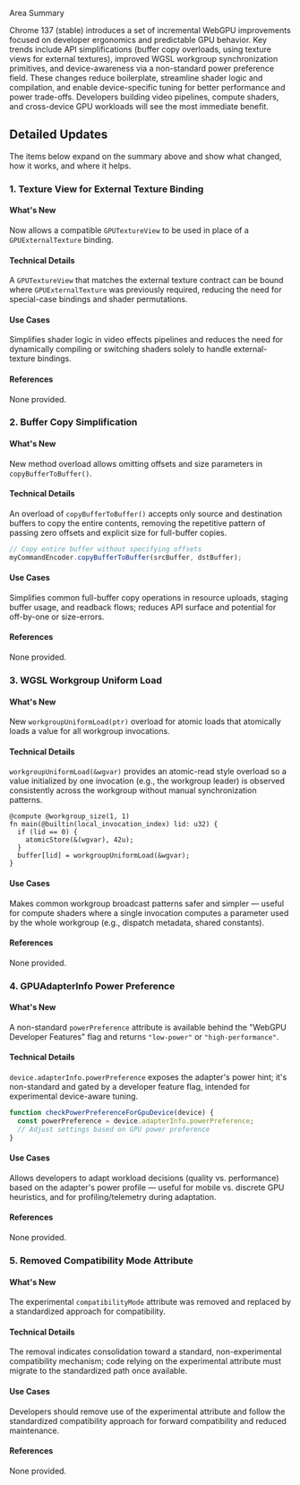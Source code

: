 Area Summary

Chrome 137 (stable) introduces a set of incremental WebGPU improvements focused on developer ergonomics and predictable GPU behavior. Key trends include API simplifications (buffer copy overloads, using texture views for external textures), improved WGSL workgroup synchronization primitives, and device-awareness via a non-standard power preference field. These changes reduce boilerplate, streamline shader logic and compilation, and enable device-specific tuning for better performance and power trade-offs. Developers building video pipelines, compute shaders, and cross-device GPU workloads will see the most immediate benefit.

## Detailed Updates

The items below expand on the summary above and show what changed, how it works, and where it helps.

### 1. Texture View for External Texture Binding

#### What's New
Now allows a compatible `GPUTextureView` to be used in place of a `GPUExternalTexture` binding.

#### Technical Details
A `GPUTextureView` that matches the external texture contract can be bound where `GPUExternalTexture` was previously required, reducing the need for special-case bindings and shader permutations.

#### Use Cases
Simplifies shader logic in video effects pipelines and reduces the need for dynamically compiling or switching shaders solely to handle external-texture bindings.

#### References
None provided.

### 2. Buffer Copy Simplification

#### What's New
New method overload allows omitting offsets and size parameters in `copyBufferToBuffer()`.

#### Technical Details
An overload of `copyBufferToBuffer()` accepts only source and destination buffers to copy the entire contents, removing the repetitive pattern of passing zero offsets and explicit size for full-buffer copies.

```javascript
// Copy entire buffer without specifying offsets
myCommandEncoder.copyBufferToBuffer(srcBuffer, dstBuffer);
```

#### Use Cases
Simplifies common full-buffer copy operations in resource uploads, staging buffer usage, and readback flows; reduces API surface and potential for off-by-one or size-errors.

#### References
None provided.

### 3. WGSL Workgroup Uniform Load

#### What's New
New `workgroupUniformLoad(ptr)` overload for atomic loads that atomically loads a value for all workgroup invocations.

#### Technical Details
`workgroupUniformLoad(&wgvar)` provides an atomic-read style overload so a value initialized by one invocation (e.g., the workgroup leader) is observed consistently across the workgroup without manual synchronization patterns.

```wgsl
@compute @workgroup_size(1, 1)
fn main(@builtin(local_invocation_index) lid: u32) {
  if (lid == 0) {
    atomicStore(&(wgvar), 42u);
  }
  buffer[lid] = workgroupUniformLoad(&wgvar);
}
```

#### Use Cases
Makes common workgroup broadcast patterns safer and simpler — useful for compute shaders where a single invocation computes a parameter used by the whole workgroup (e.g., dispatch metadata, shared constants).

#### References
None provided.

### 4. GPUAdapterInfo Power Preference

#### What's New
A non-standard `powerPreference` attribute is available behind the "WebGPU Developer Features" flag and returns `"low-power"` or `"high-performance"`.

#### Technical Details
`device.adapterInfo.powerPreference` exposes the adapter's power hint; it's non-standard and gated by a developer feature flag, intended for experimental device-aware tuning.

```javascript
function checkPowerPreferenceForGpuDevice(device) {
  const powerPreference = device.adapterInfo.powerPreference;
  // Adjust settings based on GPU power preference
}
```

#### Use Cases
Allows developers to adapt workload decisions (quality vs. performance) based on the adapter's power profile — useful for mobile vs. discrete GPU heuristics, and for profiling/telemetry during adaptation.

#### References
None provided.

### 5. Removed Compatibility Mode Attribute

#### What's New
The experimental `compatibilityMode` attribute was removed and replaced by a standardized approach for compatibility.

#### Technical Details
The removal indicates consolidation toward a standard, non-experimental compatibility mechanism; code relying on the experimental attribute must migrate to the standardized path once available.

#### Use Cases
Developers should remove use of the experimental attribute and follow the standardized compatibility approach for forward compatibility and reduced maintenance.

#### References
None provided.